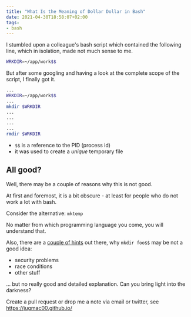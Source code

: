 ```yaml
---
title: "What Is the Meaning of Dollar Dollar in Bash"
date: 2021-04-30T18:58:07+02:00
tags:
- bash
---
```


I stumbled upon a colleague's bash script which contained the following line,
which in isolation, made not much sense to me.

```bash
WRKDIR=~/app/work$$
```

But after some googling and having a look at the complete scope of the script,
I finally got it.

```bash
...
WRKDIR=~/app/work$$
...
mkdir $WRKDIR
...
...
...
...
rmdir $WRKDIR
```

- `$$` is a reference to the PID (process id)
- it was used to create a *unique* temporary file

## All good?

Well, there may be a couple of reasons why this is not good.

At first and foremost,
it is a bit obscure - at least for people who do not work a lot with bash.

Consider the alternative: `mktemp`

No matter from which programming language you come, you will understand that.

Also, there are a [couple of hints](https://stackoverflow.com/questions/78493) out there,
why `mkdir foo$$` may be not a good idea:

- security problems
- race conditions
- other stuff

... but no really good and detailed explanation.
Can you bring light into the darkness?

Create a pull request or drop me a note via email or twitter, see https://jugmac00.github.io/
